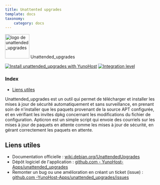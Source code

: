 ```yaml
---
title: Unattented upgrades
template: docs
taxonomy:
    category: docs
---
```


<img src="/images/unattended_upgrades_logo.svg" height="80px" alt="logo de unattended_upgrades"> Unattended_upgrades

[![Install unattended_upgrades with YunoHost](https://install-app.yunohost.org/install-with-yunohost.png)](https://install-app.yunohost.org/?app=unattended_upgrades) [![Integration level](https://dash.yunohost.org/integration/unattended_upgrades.svg)](https://dash.yunohost.org/appci/app/unattended_upgrades)

### Index

- [Liens utiles](#liens-utiles)

Unattended_upgrades est un outil qui permet de télécharger et installer les mises à jour de sécurité automatiquement et sans surveillance, en prenant soin de n'installer que les paquets provenant de la source APT configurée, et en vérifiant les invites dpkg concernant les modifications du fichier de configuration.
Apticron est un simple script qui envoie des courriels sur les mises à jour de paquets en attente comme les mises à jour de sécurité, en gérant correctement les paquets en attente.

## Liens utiles

+ Documentation officielle : [wiki.debian.org/UnattendedUpgrades](https://wiki.debian.org/UnattendedUpgrades)
+ Dépôt logiciel de l'application : [github.com - YunoHost-Apps/unattended_upgrades](https://github.com/YunoHost-Apps/unattended_upgrades_ynh)
+ Remonter un bug ou une amélioration en créant un ticket (issue) : [github.com -YunoHost-Apps/unattended_upgrades/issues](https://github.com/YunoHost-Apps/unattended_upgrades_ynh/issues)

